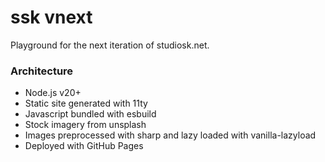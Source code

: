 # ssk vnext

Playground for the next iteration of studiosk.net.

### Architecture

- Node.js v20+
- Static site generated with 11ty
- Javascript bundled with esbuild
- Stock imagery from unsplash
- Images preprocessed with sharp and lazy loaded with vanilla-lazyload
- Deployed with GitHub Pages

